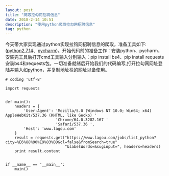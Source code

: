 ```yaml
---
layout: post
title: "爬取拉勾网招聘信息"
date: 2018-2-14 10:51
description: "使用python爬取拉勾网招聘信息"
tag: python
---
```


今天带大家实现通过python实现拉钩网招聘信息的爬取，准备工具如下:([python2.7.14](https://www.python.org/downloads/)、[pycharm](http://www.jetbrains.com/pycharm/download/#section=windows))。开始代码前的准备工作：安装python、pycharm，安装完工具后打开cmd工具输入分别输入：pip install bs4、pip install requests安装bs4和requests包。一切准备就绪后开始我们的代码编写,打开拉勾网网址登陆并输入如python，并复制地址栏的网址以备使用。

```
# coding 'utf-8'

import requests


def main():
    headers = {
        'User-Agent': 'Mozilla/5.0 (Windows NT 10.0; Win64; x64) AppleWebKit/537.36 (KHTML, like Gecko) '
                      'Chrome/64.0.3282.167 '
                      'Safari/537.36 ',
        'Host': 'www.lagou.com'
    }
    result = requests.get("https://www.lagou.com/jobs/list_python?city=%E6%88%90%E9%83%BD&cl=false&fromSearch=true"
                          "&labelWords=&suginput=", headers=headers)
    print result.content


if __name__ == '__main__':
    main()

```
